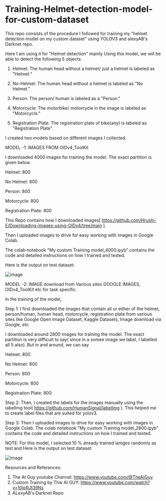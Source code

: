 # Training-Helmet-detection-model-for-custom-dataset
This repo consists of the procedure I followed for training my "helmet detection model on my custom dataset" using YOLOV3 and alexyAB's Darknet repo.

Here I am using it for "Helmet detection" mainly
Using this model, we will be able to detect the following 5 objects.

1. Helmet: The human head without a helmet/ just a helmet is labeled as "Helmet."

2. No-Helmet: The human head without a helmet is labeled as "No Helmet."

3. Person: The person/ human is labeled as a "Person."

4. Motorcycle: The motorbike/ motorcycle in the image is labeled as "Motorcycle."

5. Registration Plate: The registration plate of bike(any) is labeled as "Registration Plate".

I created two models based on different images I collected.

MODEL -1: IMAGES FROM OIDv4_ToolKit

I downloaded 4000 images for training the model. The exact partition is given below.

Helmet: 800

No Helmet: 800

Person: 800

Motorcycle: 800

Registration Plate: 800

This Repo contains how I downloaded images[ https://github.com/Hrushi-E/Downloading-images-using-OIDv4/tree/main ].

Then I uploaded images to drive for easy working with images in Google Colab.

The colab notebook "My custom Training model_4000.ipyb" contains the code and detailed instructions on how I trained and tested.

Here is the output on test dataset:

![image](https://github.com/Hrushi-E/Training-Helment-detection-model-for-custom-dataset--using-Yolov3/assets/122773291/c91b533a-0bbd-4ead-b586-0f7529c3f803)






MODEL -2: IMAGE download from Various sites GOOGLE IMAGES, OIDv4_ToolKit etc for task specific.

In the training of the model,

Step 1: I first downloaded the images that contain all or either of the helmet, person/human, human head, motorcycle, registration plate from various sites like Google Open Image Dataset, Kaggle Datasets, Image download via Google, etc

I downloaded around 2800 images for training the model. The exact partition is very difficult to say( since in a somee image we label, I labelled all 5 also). But in and around, we can say

Helmet: 800

No Helmet: 800

Person: 800

Motorcycle: 800

Registration Plate: 800


Step 2: Then, I created the labels for the images manually using the labelImg tool( https://github.com/HumanSignal/labelImg ). This helped me to create label files that are suited for yolov3.



Step 3: Then I uploaded images to drive for easy working with images in Google Colab. The colab notebook "My custom Training model_2800.ipyb" contains the code and detailed instructions on how I trained and tested.

NOTE: For this model, I selected 10 % already trained iamges randomly as test and Here is the output on test dataset:

![image](https://github.com/Hrushi-E/Training-Helment-detection-model-for-custom-dataset--using-Yolov3/assets/122773291/23c14f6d-f09c-4108-b017-26212b0e8722)




Resources and References:

1. The AI Guy youtube Channel: https://www.youtube.com/@TheAIGuy
2. Custom Training by Thw AI GUY: https://www.youtube.com/watch?v=10joRJt39Ns
3. ALexyAB's Darknet Repo



